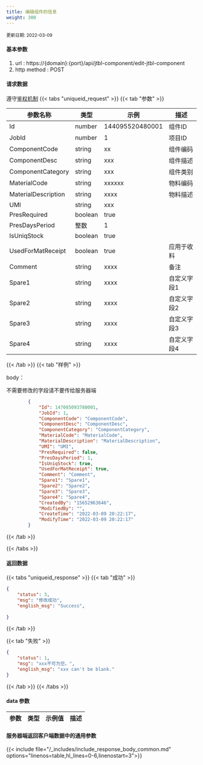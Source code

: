 ```yaml
---
title: 编辑组件的信息
weight: 300
---
```


<small>更新日期: 2022-03-09</small>

#### 基本参数
1. url : https://{domain}:{port}/api/jtbl-component/edit-jtbl-component
2. http method : POST

#### 请求数据
遵守[鉴权机制](/auth/)
{{< tabs "uniqueid_request" >}}
{{< tab "参数" >}} 

|  参数名称   |  类型 |  示例 |  描述 |
|  ----  | ----  | ----  | ----  |
|  Id  | number  | 144095520480001  | 组件ID |
|  JobId  | number  | 1  | 项目ID |
|  ComponentCode  | string  |  xx | 组件编码 |
|  ComponentDesc  | string  | xxx  | 组件描述 |
|  ComponentCategory  | string  | xxx  | 组件类别 |
|  MaterialCode  | string  | xxxxxx  | 物料编码 |
|  MaterialDescription  | string  | xxxx  | 物料描述 |
|  UMI  | string  | xxx  |  |
|  PresRequired  | boolean  | true  |  |
|  PresDaysPeriod  | 整数  | 1  |  |
|  IsUniqStock  | boolean  | true  |  |
|  UsedForMatReceipt  | boolean  | true  |  应用于收料|
|  Comment  | string  | xxxx  | 备注 |
|  Spare1  | string  | xxxx  | 自定义字段1 |
|  Spare2  | string  | xxxx  | 自定义字段2 |
|  Spare3  | string  | xxxx  | 自定义字段3 |
|  Spare4  | string  | xxxx  | 自定义字段4 |

{{< /tab >}}
{{< tab "样例" >}}


body： 

不需要修改的字段请不要传给服务器端

```json
        {
            "Id": 147085093780001,
            "JobId": 1,
            "ComponentCode": "ComponentCode",
            "ComponentDesc": "ComponentDesc",
            "ComponentCategory": "ComponentCategory",
            "MaterialCode": "MaterialCode",
            "MaterialDescription": "MaterialDescription",
            "UMI": "UMI",
            "PresRequired": false,
            "PresDaysPeriod": 1,
            "IsUniqStock": true,
            "UsedForMatReceipt": true,
            "Comment": "Comment",
            "Spare1": "Spare1",
            "Spare2": "Spare2",
            "Spare3": "Spare3",
            "Spare4": "Spare4",
            "CreatedBy": "15652963646",
            "ModifiedBy": "",
            "CreateTime": "2022-03-09 20:22:17",
            "ModifyTime": "2022-03-09 20:22:17"
        }
```
{{< /tab >}}

{{< /tabs >}}


#### 返回数据


{{< tabs "uniqueid_response" >}}
{{< tab "成功" >}} 
```json
{
    "status": 3,
    "msg": "修改成功",
    "english_msg": "Success",
  
}
```   
{{< /tab >}}

{{< tab "失败" >}}
```json
{
    "status": 1,
    "msg": "xxx不可为空。",
    "english_msg": "xxx can't be blank."
}
```
{{< /tab >}}
{{< /tabs >}}
#### data 参数

|  参数   |  类型 |  示例值 |  描述 |
|  ----  | ----  | ----  |----  |
 
#### 服务器端返回客户端数据中的通用参数

{{< include file="/_includes/include_response_body_common.md"  options="linenos=table,hl_lines=0-6,linenostart=3">}}

